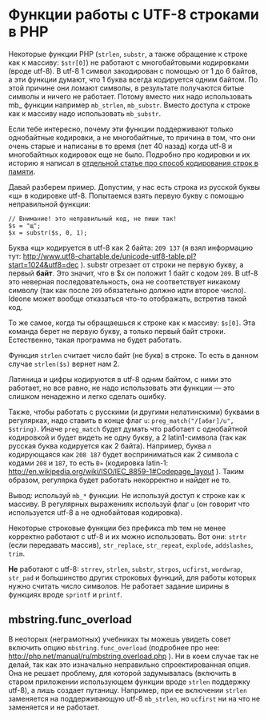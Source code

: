 # Функции работы с UTF-8 строками в PHP

Некоторые функции PHP (`strlen`, `substr`, а также обращение к строке как к массиву: `$str[0]`) не работают с многобайтовыми кодировками (вроде utf-8). В utf-8 1 символ закодирован с помощью от 1 до 6 байтов, а эти функции думают, что 1 буква всегда кодируется одним байтом. По этой причине они ломают символы, в результате получаются битые символы и ничего не работает. Потому вместо них надо использовать mb_ функции например `mb_strlen`, `mb_substr`. Вместо доступа к строке как к массиву надо использовать `mb_substr`.

Если тебе интересно, почему эти функции поддерживают только однобайтные кодировки, а не многобайтные, то причина в том, что они очень старые и написаны в то время (лет 40 назад) когда utf-8 и многобайтных кодировок еще не было. Подробно про кодировки и их историю я написал в [отдельной статье про способ кодирования строк в памяти](../cs/strings.md).

Давай разберем пример. Допустим, у нас есть строка из русской буквы «щ» в кодировке utf-8. Попытаемся взять первую букву с помощью неправильной функции:

    // Внимание! это неправильный код, не пиши так!
    $s = "щ";
    $x = substr($s, 0, 1);

Буква «щ» кодируется в utf-8 как 2 байта: `209 137` (я взял информацию тут: http://www.utf8-chartable.de/unicode-utf8-table.pl?start=1024&utf8=dec ). substr отрезает от строки не первую букву, а первый **байт**. Это значит, что в $x он положит 1 байт с кодом `209`. В utf-8 это неверная последовательность, она не соответствует никакому символу (так как после `209` обязательно должно идти второе число). Ideone может вообще отказаться что-то отображать, встретив такой код. 

То же самое, когда ты обращаешься к строке как к массиву: `$s[0]`. Эта команда берет не первую букву, а только первый байт строки. Естественно, такая программа не будет работать.

Функция `strlen` считает число байт (не букв) в строке. То есть в данном случае `strlen($s)` вернет нам 2.

Латиница и цифры кодируются в utf-8 одним байтом, с ними это работает, но все равно, не надо использовать эти функции — это слишком ненадежно и легко сделать ошибку.

Также, чтобы работать с русскими (и другими нелатинскими) буквами в регулярках, надо ставить в конце флаг `u`: `preg_match("/[абвг]/u", $string)`. Иначе `preg_match` будет думать что работает с однобайтной кодировкой и будет видеть не одну букву, а 2 latin1-символа (так как русская буква кодируется как 2 байта). Например, буква `л` кодирующаяся как `208 187` будет восприниматься как 2 символа с кодами `208` и `187`, то есть `Ð»` (кодировка latin-1: http://en.wikipedia.org/wiki/ISO/IEC_8859-1#Codepage_layout ). Таким образом, регулярка будет работать некорректно и найдет не то.

Вывод: используй `mb_*` функции. Не используй доступ к строке как к массиву. В регулярных выражениях используй флаг `u` (он говорит что используется utf-8 а не однобайтовая кодировка).

Некоторые строковые функции без префикса mb тем не менее корректно работают с utf-8 и их можно использовать. Вот они: `strtr` (если передавать массив), `str_replace`, `str_repeat`, `explode`, `addslashes`, `trim`.

**Не** работают с utf-8: `strrev`, `strlen`, `substr`, `strpos`, `ucfirst`, `wordwrap`, `str_pad` и большинство других строковых функций, для работы которых нужно считать число символов. Не работает задание ширины в функциях вроде `sprintf` и `printf`.

##  mbstring.func_overload

В неоторых (неграмотных) учебниках ты можешь увидеть совет включить опцию  `mbstring.func_overload` (подробнее про нее: http://php.net/manual/ru/mbstring.overload.php ). Ни в коем случае так не делай, так как это изначально неправильно спроектированная опция. Она не решает проблему, для которой задумывалась (включить в старом приложении использующем функции вроде `strlen` поддержку utf-8), а лишь создает путаницу. Например, при ее включении `strlen` заменяется на поддерживающую utf-8 `mb_strlen`, но `ucfirst` ни на что не заменяется и не работает.
